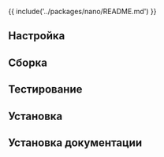 {{ include('../packages/nano/README.md') }}

## Настройка

<package-script :package="'nano'" :type="'configure'"></package-script>

## Сборка

<package-script :package="'nano'" :type="'build'"></package-script>

## Тестирование

<package-script :package="'nano'" :type="'test'"></package-script>

## Установка

<package-script :package="'nano'" :type="'install'"></package-script>

## Установка документации

<package-script :package="'nano'" :type="'install-doc'"></package-script>



